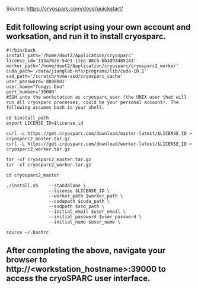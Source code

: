 Source: https://cryosparc.com/docs/quickstart/

## Edit following script using your own account and worksation, and run it to install cryosparc.

````
#!/bin/bash
install_path='/home/dout2/Application/cryosparc'
license_id='133a762e-54e1-11ea-88c5-6b3d93485143'
worker_path='/home/dout2/Application/cryosparc/cryosparc2_worker'
cuda_path='/data/jianglab-nfs/programs/lib/cuda-10.1'
ssd_path='/scratch/nvme-ssd/cryosparc_cache'
user_password='d000001'
user_name="Tongyi Dou"
port_number='39000'
#SSH into the workstation as cryosparc_user (the UNIX user that will run all cryosparc processes, could be your personal account). The following assumes bash is your shell.

cd $install_path
export LICENSE_ID=$license_id

curl -L https://get.cryosparc.com/download/master-latest/$LICENSE_ID > cryosparc2_master.tar.gz
curl -L https://get.cryosparc.com/download/worker-latest/$LICENSE_ID > cryosparc2_worker.tar.gz

tar -xf cryosparc2_master.tar.gz
tar -xf cryosparc2_worker.tar.gz

cd cryosparc2_master

./install.sh    --standalone \
                --license $LICENSE_ID \
                --worker_path $worker_path \
                --cudapath $cuda_path \
                --ssdpath $ssd_path \
                --initial_email $user_email \
                --initial_password $user_password \
                --initial_name $user_name \

source ~/.bashrc

````

## After completing the above, navigate your browser to http://<workstation_hostname>:39000 to access the cryoSPARC user interface.
